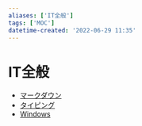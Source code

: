 ```yaml
---
aliases: ['IT全般']
tags: ['MOC']
datetime-created: '2022-06-29 11:35'
---
```


# IT全般
- [マークダウン](public/notes/markdown.md)
- [タイピング](public/notes/typing.md)
- [Windows](windows.md)